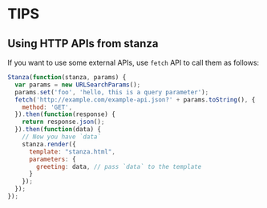 # TIPS

## Using HTTP APIs from stanza

If you want to use some external APIs, use `fetch` API to call them as follows:

```javascript
Stanza(function(stanza, params) {
  var params = new URLSearchParams();
  params.set('foo', 'hello, this is a query parameter');
  fetch('http://example.com/example-api.json?' + params.toString(), {
    method: 'GET',
  }).then(function(response) {
    return response.json();
  }).then(function(data) {
    // Now you have `data`
    stanza.render({
      template: "stanza.html",
      parameters: {
        greeting: data, // pass `data` to the template
      }
    });
  });
});
```

